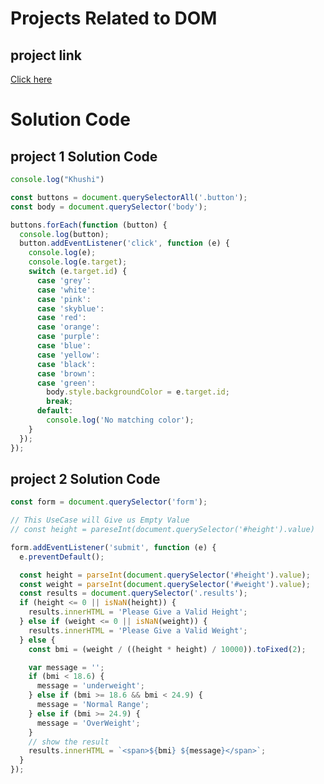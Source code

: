 # Projects Related to DOM


## project link
[Click here](https://stackblitz.com/edit/stackblitz-starters-h7cm9vbw?description=HTML/CSS/JS%20Starter&file=script.js,styles.css,page2.html&terminalHeight=10&title=Static%20Starter)

# Solution Code

## project 1 Solution Code

``` javascript
console.log("Khushi")

const buttons = document.querySelectorAll('.button');
const body = document.querySelector('body');

buttons.forEach(function (button) {
  console.log(button);
  button.addEventListener('click', function (e) {
    console.log(e);
    console.log(e.target);
    switch (e.target.id) {
      case 'grey':
      case 'white':
      case 'pink':
      case 'skyblue':
      case 'red':
      case 'orange':
      case 'purple':
      case 'blue':
      case 'yellow':
      case 'black':
      case 'brown':
      case 'green':
        body.style.backgroundColor = e.target.id;
        break;
      default:
        console.log('No matching color');
    }
  });
});

```

## project 2 Solution Code

```javascript 
const form = document.querySelector('form');

// This UseCase will Give us Empty Value
// const height = pareseInt(document.querySelector('#height').value)

form.addEventListener('submit', function (e) {
  e.preventDefault();

  const height = parseInt(document.querySelector('#height').value);
  const weight = parseInt(document.querySelector('#weight').value);
  const results = document.querySelector('.results');
  if (height <= 0 || isNaN(height)) {
    results.innerHTML = 'Please Give a Valid Height';
  } else if (weight <= 0 || isNaN(weight)) {
    results.innerHTML = 'Please Give a Valid Weight';
  } else {
    const bmi = (weight / ((height * height) / 10000)).toFixed(2);

    var message = '';
    if (bmi < 18.6) {
      message = 'underweight';
    } else if (bmi >= 18.6 && bmi < 24.9) {
      message = 'Normal Range';
    } else if (bmi >= 24.9) {
      message = 'OverWeight';
    }
    // show the result
    results.innerHTML = `<span>${bmi} ${message}</span>`;
  }
});

```